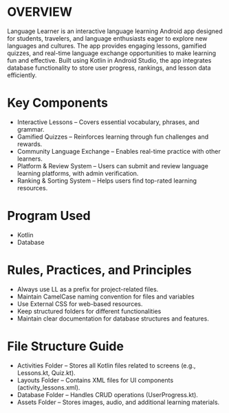 # OVERVIEW

Language Learner is an interactive language learning Android app designed for students, travelers, and language enthusiasts eager to explore new languages and cultures. The app provides engaging lessons, gamified quizzes, and real-time language exchange opportunities to make learning fun and effective. Built using Kotlin in Android Studio, the app integrates database functionality to store user progress, rankings, and lesson data efficiently.

# Key Components
- Interactive Lessons – Covers essential vocabulary, phrases, and grammar.
- Gamified Quizzes – Reinforces learning through fun challenges and rewards.
- Community Language Exchange – Enables real-time practice with other learners.
- Platform & Review System – Users can submit and review language learning platforms, with admin verification.
- Ranking & Sorting System – Helps users find top-rated learning resources.

# Program Used
- Kotlin
- Database

# Rules, Practices, and Principles
- Always use LL as a prefix for project-related files.
- Maintain CamelCase naming convention for files and variables
- Use External CSS for web-based resources.
- Keep structured folders for different functionalities
- Maintain clear documentation for database structures and features.
  
# File Structure Guide
- Activities Folder – Stores all Kotlin files related to screens (e.g., Lessons.kt, Quiz.kt).
- Layouts Folder – Contains XML files for UI components (activity_lessons.xml).
- Database Folder – Handles CRUD operations (UserProgress.kt).
- Assets Folder – Stores images, audio, and additional learning materials.
